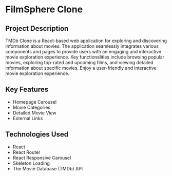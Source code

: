 # FilmSphere Clone

## Project Description

TMDb Clone is a React-based web application for exploring and discovering information about movies. The application seamlessly integrates various components and pages to provide users with an engaging and interactive movie exploration experience. Key functionalities include browsing popular movies, exploring top-rated and upcoming films, and viewing detailed information about specific movies. Enjoy a user-friendly and interactive movie exploration experience.

## Key Features

- Homepage Carousel
- Movie Categories
- Detailed Movie View
- External Links

## Technologies Used

- React
- React Router
- React Responsive Carousel
- Skeleton Loading
- The Movie Database (TMDb) API

